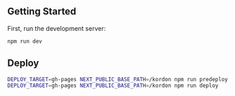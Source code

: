 ## Getting Started

First, run the development server:

```bash
npm run dev
```

## Deploy

```bash
DEPLOY_TARGET=gh-pages NEXT_PUBLIC_BASE_PATH=/kordon npm run predeploy
DEPLOY_TARGET=gh-pages NEXT_PUBLIC_BASE_PATH=/kordon npm run deploy
```
